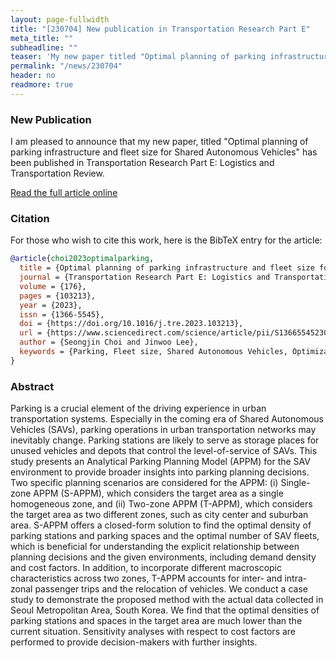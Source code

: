 ```yaml
---
layout: page-fullwidth
title: "[230704] New publication in Transportation Research Part E"
meta_title: ""
subheadline: ""
teaser: 'My new paper titled "Optimal planning of parking infrastructure and fleet size for Shared Autonomous Vehicles" has been published in Transportation Research Part E: Logistics and Transportation Review.'
permalink: "/news/230704"
header: no
readmore: true
---
```

### New Publication

I am pleased to announce that my new paper, titled "Optimal planning of parking infrastructure and fleet size for Shared Autonomous Vehicles" has been published in Transportation Research Part E: Logistics and Transportation Review.

[Read the full article online](https://authors.elsevier.com/sd/article/S1366-5545(23)00201-6)
### Citation
For those who wish to cite this work, here is the BibTeX entry for the article:
```bibtex
@article{choi2023optimalparking,
  title = {Optimal planning of parking infrastructure and fleet size for Shared Autonomous Vehicles},
  journal = {Transportation Research Part E: Logistics and Transportation Review},
  volume = {176},
  pages = {103213},
  year = {2023},
  issn = {1366-5545},
  doi = {https://doi.org/10.1016/j.tre.2023.103213},
  url = {https://www.sciencedirect.com/science/article/pii/S1366554523002016},
  author = {Seongjin Choi and Jinwoo Lee},
  keywords = {Parking, Fleet size, Shared Autonomous Vehicles, Optimization, Planning, Relocation},
}
```

### Abstract
Parking is a crucial element of the driving experience in urban transportation systems. Especially in the coming era of Shared Autonomous Vehicles (SAVs), parking operations in urban transportation networks may inevitably change. Parking stations are likely to serve as storage places for unused vehicles and depots that control the level-of-service of SAVs. This study presents an Analytical Parking Planning Model (APPM) for the SAV environment to provide broader insights into parking planning decisions. Two specific planning scenarios are considered for the APPM: (i) Single-zone APPM (S-APPM), which considers the target area as a single homogeneous zone, and (ii) Two-zone APPM (T-APPM), which considers the target area as two different zones, such as city center and suburban area. S-APPM offers a closed-form solution to find the optimal density of parking stations and parking spaces and the optimal number of SAV fleets, which is beneficial for understanding the explicit relationship between planning decisions and the given environments, including demand density and cost factors. In addition, to incorporate different macroscopic characteristics across two zones, T-APPM accounts for inter- and intra-zonal passenger trips and the relocation of vehicles. We conduct a case study to demonstrate the proposed method with the actual data collected in Seoul Metropolitan Area, South Korea. We find that the optimal densities of parking stations and spaces in the target area are much lower than the current situation. Sensitivity analyses with respect to cost factors are performed to provide decision-makers with further insights.


